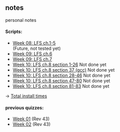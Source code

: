 ## notes
personal notes

#### Scripts:
- [Week 08: LFS ch.1-5](lfsch1-5.md)\
(Future, not tested yet)
- [Week 09: LFS ch.6](lfsch6.md)
- [Week 09: LFS ch.7](lfsch7.md)
- [Week 10: LFS ch.8 section 1-26](lfsch8s0-26.md) Not done yet
- [Week 10: LFS ch.8 section 37 (gcc)](lfsch8s27gcc.md) Not done yet
- [Week 10: LFS ch.8 section 28-46](lfsch8s28-46.md) Not done yet
- [Week 10: LFS ch.8 section 47-80](lfsch8s47-80.md) Not done yet
- [Week 10: LFS ch.8 section 81-83](lfsch8s81-83.md) Not done yet

-> [Total install times](lfs_install_timings.md)

#### previous quizzes:
- [Week 01](w01-quiz.md) (Rev 43)
- [Week 02](w02-quiz.md) (Rev 43)

